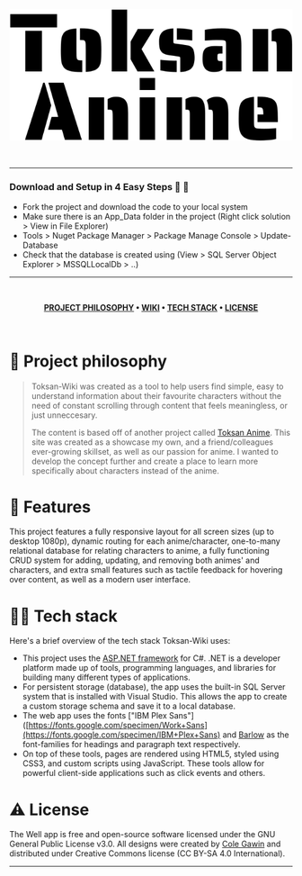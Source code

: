 ![Toksan-Wiki](https://raw.githubusercontent.com/AC59852/PassionProject-AustinCaron-MVP/des.aus.finalChanges/Content/Images/logo.svg)

<br />

---

### Download and Setup in 4 Easy Steps 🥳 🚀

- Fork the project and download the code to your local system
- Make sure there is an App_Data folder in the project (Right click solution > View in File Explorer)
- Tools > Nuget Package Manager > Package Manage Console > Update-Database
- Check that the database is created using (View > SQL Server Object Explorer > MSSQLLocalDb > ..)

---

<br />

<div align="center">

**[PROJECT PHILOSOPHY](https://github.com/chroline/well_app#-project-philosophy) • 
[WIKI](https://github.com/chroline/well_app#-wiki) • 
[TECH STACK](https://github.com/chroline/well_app#-tech-stack) • 
[LICENSE](https://github.com/chroline/well_app#%EF%B8%8F-license)**

</div>

<br />

# 🧐 Project philosophy

> Toksan-Wiki was created as a tool to help users find simple, easy to understand information about their favourite characters without the need of constant scrolling through content that feels meaningless, or just unneccesary.
> 
> The content is based off of another project called [Toksan Anime](https://ac59852.github.io/toksan-anime). This site was created as a showcase my own, and a friend/colleagues ever-growing skillset, as well as our passion for anime. I wanted to develop the concept further and create a place to learn more specifically about characters instead of the anime.

# 📒 Features

This project features a fully responsive layout for all screen sizes (up to desktop 1080p), dynamic routing for each anime/character, one-to-many relational database for relating characters to anime, a fully functioning CRUD system for adding, updating, and removing both animes' and characters, and extra small features such as tactile feedback for hovering over content, as well as a modern user interface.

# 👨‍💻 Tech stack

Here's a brief overview of the tech stack Toksan-Wiki uses:

- This project uses the [ASP.NET framework](https://asp.net/) for C#. .NET is a developer platform made up of tools, programming languages, and libraries for building many different types of applications.
- For persistent storage (database), the app uses the built-in SQL Server system that is installed with Visual Studio. This allows the app to create a custom storage schema and save it to a local database.
- The web app uses the fonts ["IBM Plex Sans"]([https://fonts.google.com/specimen/Work+Sans](https://fonts.google.com/specimen/IBM+Plex+Sans) and [
Barlow](https://fonts.google.com/specimen/Barlow) as the font-families for headings and paragraph text respectively.
- On top of these tools, pages are rendered using HTML5, styled using CSS3, and custom scripts using JavaScript. These tools allow for powerful client-side applications such as click events and others.

# ⚠️ License

The Well app is free and open-source software licensed under the GNU General Public License v3.0. All designs were created by [Cole Gawin](https://github.com/chroline) and distributed under Creative Commons license (CC BY-SA 4.0 International).

---
